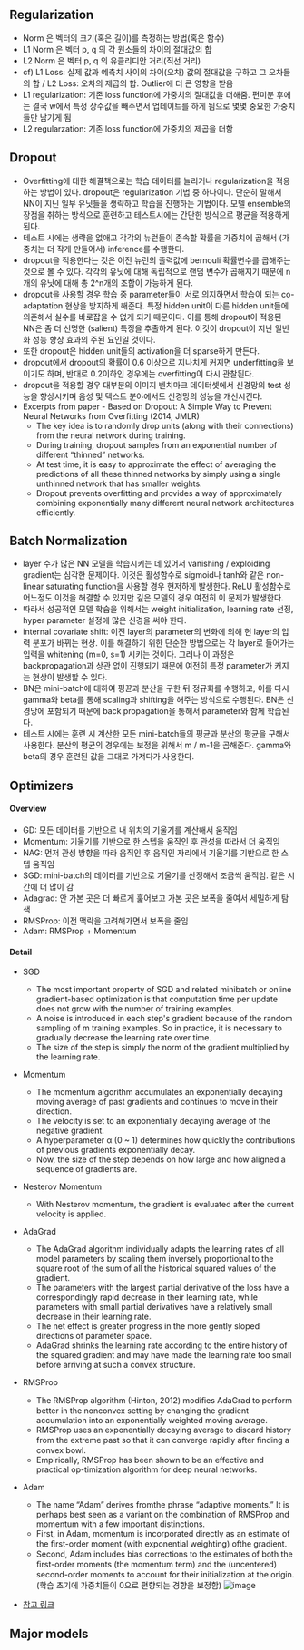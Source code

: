 ## Regularization
- Norm 은 벡터의 크기(혹은 길이)를 측정하는 방법(혹은 함수)
- L1 Norm 은 벡터 p, q 의 각 원소들의 차이의 절대값의 합
- L2 Norm 은 벡터 p, q 의 유클리디안 거리(직선 거리)
- cf)  L1 Loss: 실제 값과 예측치 사이의 차이(오차) 값의 절대값을 구하고 그 오차들의 합 / L2 Loss: 오차의 제곱의 합. Outlier에 더 큰 영향을 받음
- L1 regularization: 기존 loss function에 가중치의 절대값을 더해줌. 편미분 후에는 결국 w에서 특정 상수값을 빼주면서 업데이트를 하게 됨으로 몇몇 중요한 가중치들만 남기게 됨
- L2 regularzation: 기존 loss function에 가중치의 제곱을 더함


## Dropout
- Overfitting에 대한 해결책으로는 학습 데이터를 늘리거나 regularization을 적용하는 방법이 있다. dropout은 regularization 기법 중 하나이다. 단순히 말해서 NN이 지닌 일부 유닛들을 생략하고 학습을 진행하는 기법이다. 모델 ensemble의 장점을 취하는 방식으로 훈련하고 테스트시에는 간단한 방식으로 평균을 적용하게 된다.
- 테스트 시에는 생략을 없애고 각각의 뉴런들이 존속할 확률을 가중치에 곱해서 (가중치는 더 작게 만들어서) inference를 수행한다.
- dropout을 적용한다는 것은 이전 뉴런의 출력값에 bernouli 확률변수를 곱해주는 것으로 볼 수 있다. 각각의 유닛에 대해 독립적으로 랜덤 변수가 곱해지기 때문에 n개의 유닛에 대해 총 2^n개의 조합이 가능하게 된다.
- dropout을 사용할 경우 학습 중 parameter들이 서로 의지하면서 학습이 되는 co-adaptation 현상을 방지하게 해준다. 특정 hidden unit이 다른 hidden unit들에 의존해서 실수를 바로잡을 수 없게 되기 때문이다. 이를 통해 dropout이 적용된 NN은 좀 더 선명한 (salient) 특징을 추출하게 된다. 이것이 dropout이 지난 일반화 성능 향상 효과의 주된 요인일 것이다.
- 또한 dropout은 hidden unit들의 activation을 더 sparse하게 만든다. 
- dropout에서 dropout의 확률이 0.6 이상으로 지나치게 커지면 underfitting을 보이기도 하며, 반대로 0.2이하인 경우에는 overfitting이 다시 관찰된다.
- dropout을 적용할 경우 대부분의 이미지 벤치마크 데이터셋에서 신경망의 test 성능을 향상시키며 음성 및 텍스트 분야에서도 신경망의 성능을 개선시킨다. 
- Excerpts from paper - Based on Dropout: A Simple Way to Prevent Neural Networks from Overfitting (2014, JMLR)
  - The key idea is to randomly drop units (along with their connections) from the neural network during training.
  - During training, dropout samples from an exponential number of different “thinned” networks.
  - At test time, it is easy to approximate the effect of averaging the predictions of all these thinned networks by simply using a single unthinned network that has smaller weights. 
  - Dropout prevents overfitting and provides a way of approximately combining exponentially many different neural network architectures efficiently.

## Batch Normalization
- layer 수가 많은 NN 모델을 학습시키는 데 있어서 vanishing / exploiding gradient는 심각한 문제이다. 이것은 활성함수로 sigmoid나 tanh와 같은 non-linear saturating function을 사용할 경우 현저하게 발생한다. ReLU 활성함수로 어느정도 이것을 해결할 수 있지만 깊은 모델의 경우 여전히 이 문제가 발생한다.
- 따라서 성공적인 모델 학습을 위해서는 weight initialization, learning rate 선정, hyper parameter 설정에 많은 신경을 써야 한다. 
- internal covariate shift: 이전 layer의 parameter의 변화에 의해 현 layer의 입력 분포가 바뀌는 현상. 이를 해결하기 위한 단순한 방법으로는 각 layer로 들어가는 입력을 whitening (m=0, s=1) 시키는 것이다. 그러나 이 과정은 backpropagation과 상관 없이 진행되기 때문에 여전히 특정 parameter가 커지는 현상이 발생할 수 있다.
- BN은 mini-batch에 대하여 평뀬과 분산을 구한 뒤 정규화를 수행하고, 이를 다시 gamma와 beta를 통해 scaling과 shifting을 해주는 방식으로 수행된다. BN은 신경망에 포함되기 때문에 back propagation을 통해서 parameter와 함께 학습된다. 
- 테스트 시에는 훈련 시 계산한 모든 mini-batch들의 평균과 분산의 평균을 구해서 사용한다. 분산의 평균의 경우에는 보정을 위해서 m / m-1을 곱해준다. gamma와 beta의 경우 훈련된 값을 그대로 가져다가 사용한다.

## Optimizers
#### Overview
- GD: 모든 데이터를 기반으로 내 위치의 기울기를 계산해서 움직임
- Momentum: 기울기를 기반으로 한 스텝을 움직인 후 관성을 따라서 더 움직임
- NAG: 먼저 관성 방향을 따라 움직인 후 움직인 자리에서 기울기를 기반으로 한 스텝 움직임
- SGD: mini-batch의 데이터를 기반으로 기울기를 산정해서 조금씩 움직임. 같은 시간에 더 많이 감
- Adagrad: 안 가본 곳은 더 빠르게 훑어보고 가본 곳은 보폭을 줄여서 세밀하게 탐색
- RMSProp: 이전 맥락을 고려해가면서 보폭을 줄임
- Adam: RMSProp + Momentum

#### Detail
- SGD
  - The most important property of SGD and related minibatch or online gradient-based optimization is that computation time per update does not grow with the number of training examples.
  - A noise is introduced in each step's gradient because of the random sampling of m training examples. So in practice, it is necessary to gradually decrease the learning rate over time.
  - The size of the step is simply the norm of the gradient multiplied by the learning rate.
- Momentum
  - The momentum algorithm accumulates an exponentially decaying moving average of past gradients and continues to move in their direction.
  - The velocity is set to an exponentially decaying average of the negative gradient.
  - A hyperparameter α (0 ~ 1) determines how quickly the contributions of previous gradients exponentially decay.
  - Now, the size of the step depends on how large and how aligned a sequence of gradients are.
- Nesterov Momentum
  - With Nesterov momentum, the gradient is evaluated after the current velocity is applied.
- AdaGrad
  - The AdaGrad algorithm individually adapts the learning rates of all model parameters by scaling them inversely proportional to the square root of the sum of all the historical squared values of the gradient.
  - The parameters with the largest partial derivative of the loss have a correspondingly rapid decrease in their learning rate, while parameters with small partial derivatives have a relatively small decrease in their learning rate.
  - The net effect is greater progress in the more gently sloped directions of parameter space.
  - AdaGrad shrinks the learning rate according to the entire history of the squared gradient and may have made the learning rate too small before arriving at such a convex structure.
- RMSProp
  - The RMSProp algorithm (Hinton, 2012) modiﬁes AdaGrad to perform better in the nonconvex setting by changing the gradient accumulation into an exponentially weighted moving average.
  - RMSProp uses an exponentially decaying average to discard history from the extreme past so that it can converge rapidly after ﬁnding a convex bowl.
  - Empirically, RMSProp has been shown to be an effective and practical op-timization algorithm for deep neural networks.
- Adam
  - The name “Adam” derives fromthe phrase “adaptive moments.” It is perhaps best seen as a variant on the combination of RMSProp and momentum with a few important distinctions.
  - First, in Adam, momentum is incorporated directly as an estimate of the ﬁrst-order moment (with exponential weighting) ofthe gradient.
  - Second, Adam includes bias corrections to the estimates of both the ﬁrst-order moments (the momentum term) and the (uncentered) second-order moments to account for their initialization at the origin. (학습 초기에 가중치들이 0으로 편향되는 경향을 보정함)
![image](https://user-images.githubusercontent.com/65876994/152711285-55c4adc0-a596-4f75-8bcc-8f815c356d5b.png)

- [참고 링크](https://hiddenbeginner.github.io/deeplearning/2019/09/22/optimization_algorithms_in_deep_learning.html)

## Major models
